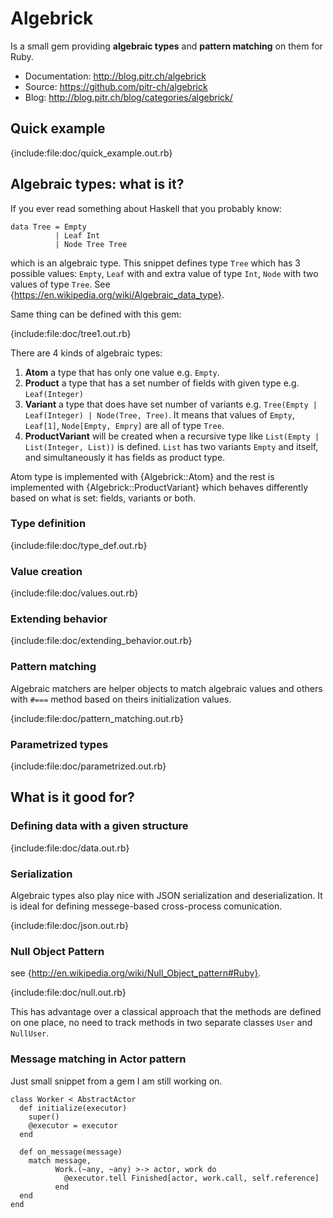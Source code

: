# Algebrick

Is a small gem providing **algebraic types** and **pattern matching** on them for Ruby.

-   Documentation: <http://blog.pitr.ch/algebrick>
-   Source: <https://github.com/pitr-ch/algebrick>
-   Blog: <http://blog.pitr.ch/blog/categories/algebrick/>

## Quick example

{include:file:doc/quick_example.out.rb}

## Algebraic types: what is it?

If you ever read something about Haskell that you probably know:

    data Tree = Empty
              | Leaf Int
              | Node Tree Tree

which is an algebraic type. This snippet defines type `Tree` which has 3 possible values:
`Empty`, `Leaf` with and extra value of type `Int`, `Node` with two values of type `Tree`. 
See {https://en.wikipedia.org/wiki/Algebraic_data_type}.

Same thing can be defined with this gem:

{include:file:doc/tree1.out.rb}

There are 4 kinds of algebraic types:

1.  **Atom** a type that has only one value e.g. `Empty`.
2.  **Product** a type that has a set number of fields with given type e.g. `Leaf(Integer)`
3.  **Variant** a type that does have set number of variants e.g. `Tree(Empty | Leaf(Integer) | Node(Tree, Tree)`. It means that values of `Empty`, `Leaf[1]`, `Node[Empty, Empry]` are all of type `Tree`.
4.  **ProductVariant** will be created when a recursive type like `List(Empty | List(Integer, List))` is defined. `List` has two variants `Empty` and itself, and simultaneously it has fields as product type.

Atom type is implemented with {Algebrick::Atom} and the rest is implemented with {Algebrick::ProductVariant} which behaves differently based on what is set: fields, variants or both.

### Type definition

{include:file:doc/type_def.out.rb}

### Value creation

{include:file:doc/values.out.rb}

### Extending behavior

{include:file:doc/extending_behavior.out.rb}

### Pattern matching

Algebraic matchers are helper objects to match algebraic values and others with
`#===` method based on theirs initialization values.

{include:file:doc/pattern_matching.out.rb}

### Parametrized types

{include:file:doc/parametrized.out.rb}

## What is it good for?

### Defining data with a given structure

{include:file:doc/data.out.rb}

### Serialization

Algebraic types also play nice with JSON serialization and deserialization. It is ideal for defining
messege-based cross-process comunication.

{include:file:doc/json.out.rb}

### Null Object Pattern

see {http://en.wikipedia.org/wiki/Null_Object_pattern#Ruby}.

{include:file:doc/null.out.rb}

This has advantage over a classical approach that the methods are defined
on one place, no need to track methods in two separate classes `User` and `NullUser`.

### Message matching in Actor pattern

Just small snippet from a gem I am still working on.

    class Worker < AbstractActor
      def initialize(executor)
        super()
        @executor = executor
      end

      def on_message(message)
        match message,
              Work.(~any, ~any) >-> actor, work do
                @executor.tell Finished[actor, work.call, self.reference]
              end
      end
    end
